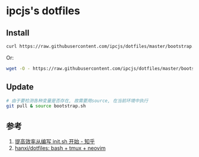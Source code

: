 # ipcjs's dotfiles

## Install

```sh
curl https://raw.githubusercontent.com/ipcjs/dotfiles/master/bootstrap.sh | bash
```

Or:

```sh
wget -O - https://raw.githubusercontent.com/ipcjs/dotfiles/master/bootstrap.sh | bash
```

## Update

```sh
# 由于要检测各种变量是否存在, 故需要用source, 在当前环境中执行
git pull & source bootstrap.sh
```

## 参考

1. [提高效率从编写 init.sh 开始 - 知乎](https://zhuanlan.zhihu.com/p/50080614)
2. [hanxi/dotfiles: bash + tmux + neovim](https://github.com/hanxi/dotfiles)